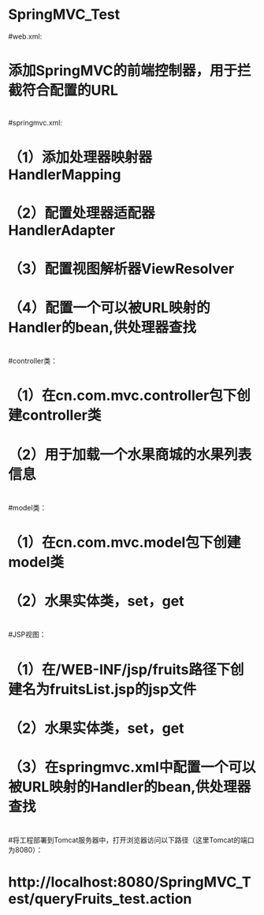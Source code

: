 # SpringMVC_Test
#web.xml:
#     添加SpringMVC的前端控制器，用于拦截符合配置的URL
#
#springmvc.xml:
#     （1）添加处理器映射器HandlerMapping
#     （2）配置处理器适配器HandlerAdapter
#     （3）配置视图解析器ViewResolver
#     （4）配置一个可以被URL映射的Handler的bean,供处理器查找
#
#controller类：
#     （1）在cn.com.mvc.controller包下创建controller类
#     （2）用于加载一个水果商城的水果列表信息
#
#model类：
#     （1）在cn.com.mvc.model包下创建model类
#     （2）水果实体类，set，get
#
#JSP视图：
#     （1）在/WEB-INF/jsp/fruits路径下创建名为fruitsList.jsp的jsp文件
#     （2）水果实体类，set，get
#     （3）在springmvc.xml中配置一个可以被URL映射的Handler的bean,供处理器查找
#
#将工程部署到Tomcat服务器中，打开浏览器访问以下路径（这里Tomcat的端口为8080）：
#    http://localhost:8080/SpringMVC_Test/queryFruits_test.action